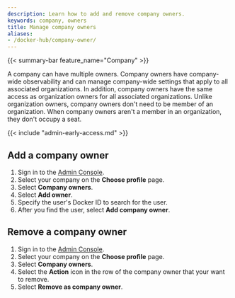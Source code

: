 ```yaml
---
description: Learn how to add and remove company owners.
keywords: company, owners
title: Manage company owners
aliases:
- /docker-hub/company-owner/
---
```


{{< summary-bar feature_name="Company" >}}

A company can have multiple owners. Company owners have company-wide
observability and can manage company-wide settings that apply to all associated
organizations. In addition, company owners have the same access as organization
owners for all associated organizations. Unlike organization owners, company
owners don't need to be member of an organization. When company owners aren't a
member in an organization, they don't occupy a seat.

{{< include "admin-early-access.md" >}}

## Add a company owner

1. Sign in to the [Admin Console](https://admin.docker.com).
2. Select your company on the **Choose profile** page.
3. Select **Company owners**.
4. Select **Add owner**.
5. Specify the user's Docker ID to search for the user.
6. After you find the user, select **Add company owner**.

## Remove a company owner

1. Sign in to the [Admin Console](https://admin.docker.com).
2. Select your company on the **Choose profile** page.
3. Select **Company owners**.
4. Select the **Action** icon in the row of the company owner that your want to remove.
5. Select **Remove as company owner**.
